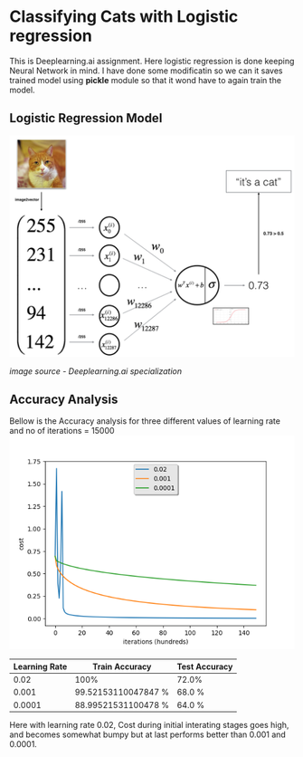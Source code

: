 
# Classifying Cats with Logistic regression

This is Deeplearning.ai assignment. Here logistic regression is done keeping Neural Network in mind. I have done some modificatin so we can it saves trained model using **pickle** module so that it wond have to again train the model.

## Logistic Regression Model

![Model](images/LogReg_kiank.png)

*image source - Deeplearning.ai specialization* 

## Accuracy Analysis

Bellow is the Accuracy analysis for three different values of learning rate and no of iterations =  15000
![Result](result.png)

|Learning Rate|Train Accuracy|Test Accuracy|
|-------------|-----|----|
| 0.02        |100% |72.0%|
| 0.001|     99.52153110047847 %|68.0 %|
|0.0001|88.99521531100478 %|64.0 %|

Here with learning rate 0.02, Cost during initial interating stages goes high, and becomes somewhat bumpy but at last performs better than 0.001 and 0.0001. 